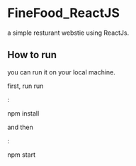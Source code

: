 # FineFood_ReactJS
a simple resturant webstie using ReactJs.

<h2>How to run</h2>
<p>you can run it on your local machine.</p>
<p>first, run run</p> :
<p>npm install </p>
<p>and then</p>:
<p>npm start</p>
